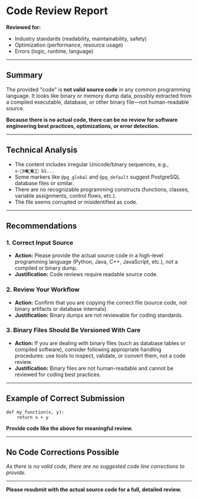 # Code Review Report

**Reviewed for:**
- Industry standards (readability, maintainability, safety)
- Optimization (performance, resource usage)
- Errors (logic, runtime, language)

---

## Summary

The provided "code" is **not valid source code** in any common programming language. It looks like binary or memory dump data, possibly extracted from a compiled executable, database, or other binary file—not human-readable source.

**Because there is no actual code, there can be no review for software engineering best practices, optimizations, or error detection.**

---

## Technical Analysis

- The content includes irregular Unicode/binary sequences, e.g., `    x-     H ��     b1...`
- Some markers like `@pg_global` and `@pg_default` suggest PostgreSQL database files or similar.
- There are no recognizable programming constructs (functions, classes, variable assignments, control flows, etc.).
- The file seems corrupted or misidentified as code.

---

## Recommendations

### 1. **Correct Input Source**
   - **Action:** Please provide the actual source code in a high-level programming language (Python, Java, C++, JavaScript, etc.), *not* a compiled or binary dump.
   - **Justification:** Code reviews require readable source code.

### 2. **Review Your Workflow**
   - **Action:** Confirm that you are copying the correct file (source code, not binary artifacts or database internals).
   - **Justification:** Binary dumps are not reviewable for coding standards.

### 3. **Binary Files Should Be Versioned With Care**
   - **Action:** If you are dealing with binary files (such as database tables or compiled software), consider following appropriate handling procedures: use tools to inspect, validate, or convert them, not a code review.
   - **Justification:** Binary files are not human-readable and cannot be reviewed for coding best practices.

---

## Example of Correct Submission

```plaintext
def my_function(x, y):
    return x + y
```

**Provide code like the above for meaningful review.**

---

## No Code Corrections Possible

*As there is no valid code, there are no suggested code line corrections to provide.*

---

**Please resubmit with the actual source code for a full, detailed review.**